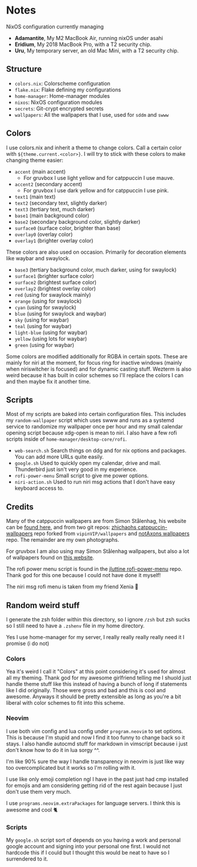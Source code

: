 # Notes
NixOS configuration currently managing 
* **Adamantite**, My M2 MacBook Air, running nixOS under asahi
* **Eridium**, My 2018 MacBook Pro, with a T2 security chip.
* **Uru**, My temporary server, an old Mac Mini, with a T2 security chip.

## Structure
- `colors.nix`: Colorscheme configuration
- `flake.nix`: Flake defining my configurations
- `home-manager`: Home-manager modules
- `nixos`: NixOS configuration modules
- `secrets`: Git-crypt encrypted secrets
- `wallpapers`: All the wallpapers that I use, used for `sddm` and `swww`

## Colors 
I use colors.nix and inherit a theme to change colors. Call a certain color
with `${theme.current.<color>}`. I will try to stick with these colors to make
changing theme easier: 
* `accent` (main accent)
    * For gruvbox I use light yellow and for catppuccin I use mauve.
* `accent2` (secondary accent)
    * For gruvbox I use dark yellow and for catppuccin I use pink.
* `text1` (main text)
* `text2` (secondary text, slightly darker)
* `text3` (tertiary text, much darker)
* `base1` (main background color)
* `base2` (secondary background color, slightly darker)
* `surface0` (surface color, brighter than base)
* `overlay0` (overlay color)
* `overlay1` (brighter overlay color)

These colors are also used on occasion. Primarily for decoration elements like
waybar and swaylock. 
* `base3` (tertiary background color, much darker, using for swaylock)
* `surface1` (brighter surface color)
* `surface2` (brightest surface color)
* `overlay2` (brightest overlay color)
* `red` (using for swaylock mainly)
* `orange` (using for swaylock)
* `cyan` (using for swaylock)
* `blue` (using for swaylock and waybar) 
* `sky` (using for waybar)
* `teal` (using for waybar)
* `light-blue` (using for waybar)
* `yellow` (using lots for waybar)
* `green` (using for waybar)

Some colors are modified additionally for RGBA in certain spots. These are
mainly for niri at the moment, for focus ring for inactive windows (mainly when
niriswitcher is focused) and for dynamic casting stuff. Wezterm is also weird
because it has built in color schemes so I'll replace the colors I can and then
maybe fix it another time.

## Scripts
Most of my scripts are baked into certain configuration files.
This includes my `random-wallpaper` script which uses swww and runs as a systemd
service to randomize my wallpaper once per hour and my small calendar opening
script because xdg-open is mean to niri. 
I also have a few rofi scripts inside of `home-manager/desktop-core/rofi`. 
- `web-search.sh` Search things on ddg and for nix options and packages. You
  can add more URLs quite easily.
- `google.sh` Used to quickly open my calendar, drive and mail. Thunderbird just
  isn't very good in my experience.
- `rofi-power-menu` Small script to give me power options.
- `niri-action.sh` Used to run niri msg actions that I don't have easy keyboard
  access to. 

## Credits
Many of the catppuccin wallpapers are from Simon Stålenhag, his website can be [found
here](https://www.simonstalenhag.se/new/other.html), and from two git repos:
[zhichaohs
catppuccin-wallpapers](https://github.com/zhichaoh/catppuccin-wallpapers/tree/main)
repo forked from `vipinVIP/wallpapers` and [notAxons
wallpapers](https://github.com/notAxon/wallpapers/tree/main) repo.
The remainder are my own photographs.

For gruvbox I am also using may Simon Stålenhag wallpapers, but also a lot of
wallpapers found on [this website](https://gruvbox-wallpapers.pages.dev/).

The rofi power menu script is found in the [jluttine
rofi-power-menu](https://github.com/jluttine/rofi-power-menu/tree/master) repo.
Thank god for this one because I could not have done it myself!

The niri msg rofi menu is taken from my friend Xenia 🥺

## Random weird stuff
I generate the zsh folder within this directory, so I ignore `/zsh` but zsh
sucks so I still need to have a `.zshenv` file in my home directory.

Yes I use home-manager for my server, I really really really really need it I
promise (i do not)

### Colors
Yea it's weird I call it "Colors" at this point considering it's used for almost
all my theming. Thank god for my awesome girlfriend telling me I shuold just
handle theme stuff like this instead of having a bunch of long if statements
like I did originally. Those were gross and bad and this is cool and awesome.
Anyways it should be pretty extensible as long as you're a bit liberal with
color schemes to fit into this scheme. 

### Neovim
I use both vim config and lua config under `program.neovim` to set options. This
is because I'm stupid and now I find it too funny to change back so it stays. I
also handle autocmd stuff for markdown in vimscript because i just don't know
how to do it in lua sorgy ^^. 

I'm like 90% sure the way I handle transparency in neovim is just like way too
overcomplicated but it works so I'm rolling with it.

I use like only emoji completion ngl I have in the past just had cmp installed
for emojis and am considering getting rid of the rest again because I just don't
use them very much.

I use `programs.neovim.extraPackages` for language servers. I think this is
awesome and cool 🐈 

### Scripts 
My `google.sh` script sort of depends on you having a work and personal google
account and signing into your personal one first. I would not hardcode this if I
could but I thought this would be neat to have so I surrendered to it. 
